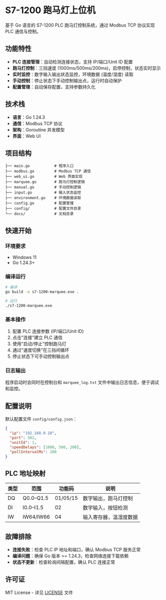 # S7-1200 跑马灯上位机

基于 Go 语言的 S7-1200 PLC 跑马灯控制系统，通过 Modbus TCP 协议实现 PLC 通信与控制。

## 功能特性

- **PLC 连接管理**：自动检测连接状态，支持 IP/端口/Unit ID 配置
- **跑马灯控制**：三挡速度 (1000ms/500ms/200ms)，启停控制，状态实时显示
- **实时监控**：数字输入输出状态监控，环境数据 (温度/湿度) 读取
- **手动控制**：停止状态下手动控制输出点，运行时自动保护
- **配置管理**：自动保存配置，支持参数持久化

## 技术栈

- **语言**：Go 1.24.3
- **通信**：Modbus TCP 协议
- **架构**：Goroutine 并发模型
- **界面**：Web UI

## 项目结构

```
├── main.go           # 程序入口
├── modbus.go         # Modbus TCP 通信
├── web_ui.go         # Web 界面实现
├── marquee.go        # 跑马灯控制逻辑
├── manual.go         # 手动控制逻辑
├── input.go          # 输入状态监控
├── environment.go    # 环境数据读取
├── config.go         # 配置管理
├── config/           # 配置文件目录
└── docs/             # 文档目录
```

## 快速开始

### 环境要求
- Windows 11
- Go 1.24.3+

### 编译运行
```bash
# 编译
go build -o s7-1200-marquee.exe .

# 运行
./s7-1200-marquee.exe
```

### 基本操作
1. 配置 PLC 连接参数 (IP/端口/Unit ID)
2. 点击"连接"建立 PLC 通信
3. 使用"启动/停止"控制跑马灯
4. 通过"速度切换"在三挡间循环
5. 停止状态下可手动控制输出点

### 日志输出
程序启动时会同时在控制台和 `marquee_log.txt` 文件中输出日志信息，便于调试和监控。

## 配置说明

默认配置文件 `config/config.json`：
```json
{
  "ip": "192.168.0.10",
  "port": 502,
  "unitId": 1,
  "speedDelays": [1000, 500, 200],
  "pollIntervalMs": 200
}
```

## PLC 地址映射

| 类型 | 范围 | 功能码 | 说明 |
|------|------|--------|------|
| DQ | Q0.0–Q1.5 | 01/05/15 | 数字输出，跑马灯控制 |
| DI | I0.0–I1.5 | 02 | 数字输入，按钮检测 |
| IW | IW64/IW66 | 04 | 输入寄存器，温湿度数据 |

## 故障排除

- **连接失败**：检查 PLC IP 地址和端口，确认 Modbus TCP 服务正常
- **编译问题**：确保 Go 版本 >= 1.24.3，检查网络连接下载依赖
- **状态不更新**：检查轮询间隔配置，确认 PLC 连接正常

## 许可证

MIT License - 详见 [LICENSE](LICENSE) 文件